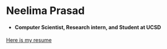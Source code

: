 
# Neelima Prasad

- #### Computer Scientist, Research intern, and Student at UCSD
[Here is my resume](https://github.com/neelimagprasad/neelimagprasad/files/6201964/resume-PrasadN.pdf)

